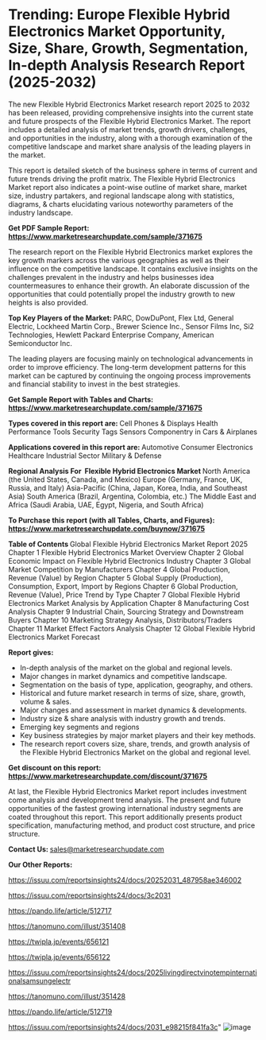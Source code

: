 # Trending: Europe Flexible Hybrid Electronics Market Opportunity, Size, Share, Growth, Segmentation, In-depth Analysis Research Report (2025-2032)

The new Flexible Hybrid Electronics Market research report 2025 to 2032 has been released, providing comprehensive insights into the current state and future prospects of the Flexible Hybrid Electronics Market. The report includes a detailed analysis of market trends, growth drivers, challenges, and opportunities in the industry, along with a thorough examination of the competitive landscape and market share analysis of the leading players in the market.

This report is detailed sketch of the business sphere in terms of current and future trends driving the profit matrix. The Flexible Hybrid Electronics Market report also indicates a point-wise outline of market share, market size, industry partakers, and regional landscape along with statistics, diagrams, &amp; charts elucidating various noteworthy parameters of the industry landscape.

<strong><b>Get PDF Sample Report: <a href=https://www.marketresearchupdate.com/sample/371675>https://www.marketresearchupdate.com/sample/371675</a></b></strong>

The research report on the Flexible Hybrid Electronics market explores the key growth markers across the various geographies as well as their influence on the competitive landscape. It contains exclusive insights on the challenges prevalent in the industry and helps businesses idea countermeasures to enhance their growth. An elaborate discussion of the opportunities that could potentially propel the industry growth to new heights is also provided.

<strong><b>Top Key Players of the Market:
</b></strong>PARC, DowDuPont, Flex Ltd, General Electric, Lockheed Martin Corp., Brewer Science Inc., Sensor Films Inc, Si2 Technologies, Hewlett Packard Enterprise Company, American Semiconductor Inc.<strong><b>
</b></strong>

The leading players are focusing mainly on technological advancements in order to improve efficiency. The long-term development patterns for this market can be captured by continuing the ongoing process improvements and financial stability to invest in the best strategies.

<strong><b>Get Sample Report with Tables and Charts: <a href=https://www.marketresearchupdate.com/sample/371675>https://www.marketresearchupdate.com/sample/371675</a></b></strong>

<strong><b>Types covered in this report are:
</b></strong>Cell Phones & Displays
Health Performance Tools
Security Tags
Sensors Componentry in Cars & Airplanes<strong><b>
</b></strong>

<strong><b>Applications covered in this report are:
</b></strong>Automotive
Consumer Electronics
Healthcare
Industrial Sector
Military & Defense<strong><b>
</b></strong>

<strong><b>Regional Analysis For  Flexible Hybrid Electronics Market</b></strong><strong><b>
</b></strong>North America (the United States, Canada, and Mexico)
Europe (Germany, France, UK, Russia, and Italy)
Asia-Pacific (China, Japan, Korea, India, and Southeast Asia)
South America (Brazil, Argentina, Colombia, etc.)
The Middle East and Africa (Saudi Arabia, UAE, Egypt, Nigeria, and South Africa)

<strong><b>To Purchase this report (with all Tables, Charts, and Figures): <a href=https://www.marketresearchupdate.com/buynow/371675>https://www.marketresearchupdate.com/buynow/371675</a></b></strong>

<strong><b>Table of Contents</b></strong><strong><b>
</b></strong>Global Flexible Hybrid Electronics Market Report 2025
Chapter 1 Flexible Hybrid Electronics Market Overview
Chapter 2 Global Economic Impact on Flexible Hybrid Electronics Industry
Chapter 3 Global Market Competition by Manufacturers
Chapter 4 Global Production, Revenue (Value) by Region
Chapter 5 Global Supply (Production), Consumption, Export, Import by Regions
Chapter 6 Global Production, Revenue (Value), Price Trend by Type
Chapter 7 Global Flexible Hybrid Electronics Market Analysis by Application
Chapter 8 Manufacturing Cost Analysis
Chapter 9 Industrial Chain, Sourcing Strategy and Downstream Buyers
Chapter 10 Marketing Strategy Analysis, Distributors/Traders
Chapter 11 Market Effect Factors Analysis
Chapter 12 Global Flexible Hybrid Electronics Market Forecast

<strong><b>Report gives:</b></strong>

- In-depth analysis of the market on the global and regional levels.
- Major changes in market dynamics and competitive landscape.
- Segmentation on the basis of type, application, geography, and others.
- Historical and future market research in terms of size, share, growth, volume &amp; sales.
- Major changes and assessment in market dynamics &amp; developments.
- Industry size &amp; share analysis with industry growth and trends.
- Emerging key segments and regions
- Key business strategies by major market players and their key methods.
- The research report covers size, share, trends, and growth analysis of the Flexible Hybrid Electronics Market on the global and regional level.

<strong><b>Get discount on this report: <a href=https://www.marketresearchupdate.com/discount/371675>https://www.marketresearchupdate.com/discount/371675</a></b></strong>

At last, the Flexible Hybrid Electronics Market report includes investment come analysis and development trend analysis. The present and future opportunities of the fastest growing international industry segments are coated throughout this report. This report additionally presents product specification, manufacturing method, and product cost structure, and price structure.

<strong><b>Contact Us:
</b></strong>sales@marketresearchupdate.com

<strong>Our Other Reports:</strong>

<a href=https://issuu.com/reportsinsights24/docs/20252031_487958ae346002>https://issuu.com/reportsinsights24/docs/20252031_487958ae346002</a>

<a href=https://issuu.com/reportsinsights24/docs/3c2031>https://issuu.com/reportsinsights24/docs/3c2031</a>

<a href=https://pando.life/article/512717>https://pando.life/article/512717</a>

<a href=https://tanomuno.com/illust/351408>https://tanomuno.com/illust/351408</a>

<a href=https://twipla.jp/events/656121>https://twipla.jp/events/656121</a>

<a href=https://twipla.jp/events/656122>https://twipla.jp/events/656122</a>

<a href=https://issuu.com/reportsinsights24/docs/2025livingdirectvinotempinternationalsamsungelectr>https://issuu.com/reportsinsights24/docs/2025livingdirectvinotempinternationalsamsungelectr</a>

<a href=https://tanomuno.com/illust/351428>https://tanomuno.com/illust/351428</a>

<a href=https://pando.life/article/512719>https://pando.life/article/512719</a>

<a href=https://issuu.com/reportsinsights24/docs/2031_e98215f841fa3c>https://issuu.com/reportsinsights24/docs/2031_e98215f841fa3c</a>"
![image](https://github.com/user-attachments/assets/a02eb4ab-2c3b-46cf-9c60-05fe428aaca9)
